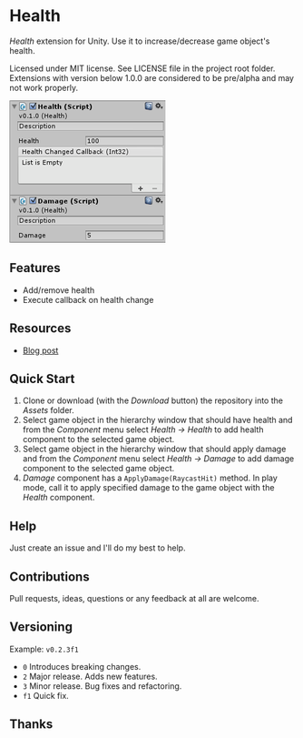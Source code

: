 ﻿# Health

*Health* extension for Unity. Use it to increase/decrease game object's health.

Licensed under MIT license. See LICENSE file in the project root folder.   
Extensions with version below 1.0.0 are considered to be pre/alpha and may not work properly.

![Health](/Resources/cover_screenshot.png?raw=true)

## Features

* Add/remove health
* Execute callback on health change

## Resources

* [Blog post]()

## Quick Start

1. Clone or download (with the *Download* button) the repository into the *Assets* folder.
2. Select game object in the hierarchy window that should have health and from
   the *Component* menu select *Health -> Health* to add health component to the 
   selected game object.
3. Select game object in the hierarchy window that should apply damage and from
   the *Component* menu select *Health -> Damage* to add damage component to the 
   selected game object. 
4. *Damage* component has a `ApplyDamage(RaycastHit)` method. In play mode,
   call it to apply specified damage to the game object with the *Health*
   component.

## Help

Just create an issue and I'll do my best to help.

## Contributions

Pull requests, ideas, questions or any feedback at all are welcome.

## Versioning

Example: `v0.2.3f1`

- `0` Introduces breaking changes.
- `2` Major release. Adds new features.
- `3` Minor release. Bug fixes and refactoring.
- `f1` Quick fix.

## Thanks
